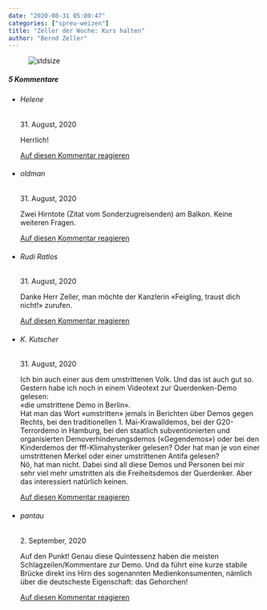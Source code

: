 ```yaml
---
date: "2020-08-31 05:00:47"
categories: ["spreu-weizen"]
title: "Zeller der Woche: Kurs halten"
author: "Bernd Zeller"
---
```



<figure>
<img src="https://www.publicomag.com/wp-content/uploads/2020/08/Kurs-halten.jpg" alt=stdsize>
</figure>


<!--more-->
<h5 class="comments-h">
5 Kommentare </h5>
<ul class="commentlist">
<li class="comment even thread-even depth-1 clearfix" id="li-comment-76089">
<h6 class="author">Helene</h6> <span class="date">31. August, 2020</span>



Herrlich!

<a rel="nofollow" class="comment-reply-link" href="#comment-76089" data-commentid="76089" data-postid="11827" data-belowelement="comment-76089" data-respondelement="respond" data-replyto="Antworte auf Helene" aria-label="Antworte auf Helene">Auf diesen Kommentar reagieren</a> 


</li>
<li class="comment odd alt thread-odd thread-alt depth-1 clearfix" id="li-comment-76090">
<h6 class="author">oldman</h6> <span class="date">31. August, 2020</span>



Zwei Hirntote (Zitat vom Sonderzugreisenden) am Balkon. Keine weiteren Fragen.

<a rel="nofollow" class="comment-reply-link" href="#comment-76090" data-commentid="76090" data-postid="11827" data-belowelement="comment-76090" data-respondelement="respond" data-replyto="Antworte auf oldman" aria-label="Antworte auf oldman">Auf diesen Kommentar reagieren</a> 


</li>
<li class="comment even thread-even depth-1 clearfix" id="li-comment-76140">
<h6 class="author">Rudi Ratlos</h6> <span class="date">31. August, 2020</span>



Danke Herr Zeller, man möchte der Kanzlerin «Feigling, traust dich nicht!» zurufen.

<a rel="nofollow" class="comment-reply-link" href="#comment-76140" data-commentid="76140" data-postid="11827" data-belowelement="comment-76140" data-respondelement="respond" data-replyto="Antworte auf Rudi Ratlos" aria-label="Antworte auf Rudi Ratlos">Auf diesen Kommentar reagieren</a> 


</li>
<li class="comment odd alt thread-odd thread-alt depth-1 clearfix" id="li-comment-76196">
<h6 class="author">K. Kutscher</h6> <span class="date">31. August, 2020</span>



Ich bin auch einer aus dem umstrittenen Volk. Und das ist auch gut so.<br>
Gestern habe ich noch in einem Videotext zur Querdenken-Demo gelesen:<br>
«die umstrittene Demo in Berlin».<br>
Hat man das Wort «umstritten» jemals in Berichten über Demos gegen Rechts, bei den traditionellen 1. Mai-Krawalldemos, bei der G20-Terrordemo in Hamburg, bei den staatlich subventionierten und organisierten Demoverhinderungsdemos («Gegendemos») oder bei den Kinderdemos der fff-Klimahysteriker gelesen? Oder hat man je von einer umstrittenen Merkel oder einer umstrittenen Antifa gelesen?<br>
Nö, hat man nicht. Dabei sind all diese Demos und Personen bei mir sehr viel mehr umstritten als die Freiheitsdemos der Querdenker. Aber das interessiert natürlich keinen.

<a rel="nofollow" class="comment-reply-link" href="#comment-76196" data-commentid="76196" data-postid="11827" data-belowelement="comment-76196" data-respondelement="respond" data-replyto="Antworte auf K. Kutscher" aria-label="Antworte auf K. Kutscher">Auf diesen Kommentar reagieren</a> 


</li>
<li class="comment even thread-even depth-1 clearfix" id="li-comment-76542">
<h6 class="author">pantau</h6> <span class="date">2. September, 2020</span>



Auf den Punkt! Genau diese Quintessenz haben die meisten Schlagzeilen/Kommentare zur Demo. Und da führt eine kurze stabile Brücke direkt ins Hirn des sogenannten Medienkonsumenten, nämlich über die deutscheste Eigenschaft: das Gehorchen!

<a rel="nofollow" class="comment-reply-link" href="#comment-76542" data-commentid="76542" data-postid="11827" data-belowelement="comment-76542" data-respondelement="respond" data-replyto="Antworte auf pantau" aria-label="Antworte auf pantau">Auf diesen Kommentar reagieren</a> 


</li>
</ul>
